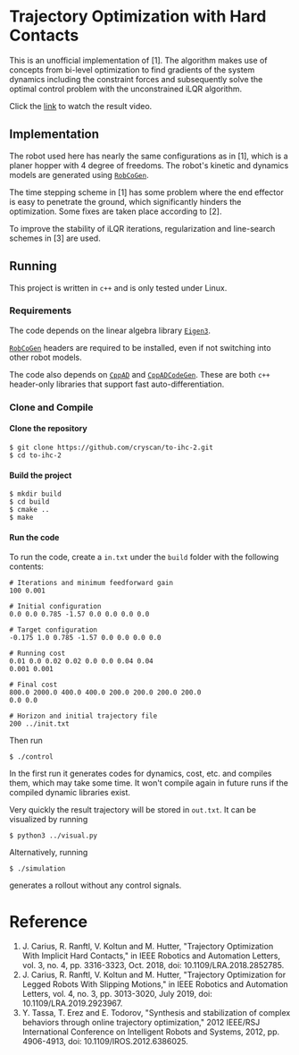 # Trajectory Optimization with Hard Contacts

This is an unofficial implementation of [1]. The algorithm makes use of concepts from bi-level optimization to find
gradients of the system dynamics including the constraint forces and subsequently solve the optimal control problem with
the unconstrained iLQR algorithm.

Click the [link](https://youtu.be/FF3h_-KwoyE) to watch the result video.

## Implementation

The robot used here has nearly the same configurations as in [1], which is a planer hopper with 4 degree of freedoms.
The robot's kinetic and dynamics models are generated using [`RobCoGen`](https://robcogenteam.bitbucket.io/).

The time stepping scheme in [1] has some problem where the end effector is easy to penetrate the ground, which
significantly hinders the optimization. Some fixes are taken place according to [2].

To improve the stability of iLQR iterations, regularization and line-search schemes in [3] are used.

## Running

This project is written in `c++` and is only tested under Linux.

### Requirements

The code depends on the linear algebra library [`Eigen3`](https://eigen.tuxfamily.org).

[`RobCoGen`](https://robcogenteam.bitbucket.io/) headers are required to be installed, even if not switching into other
robot models.

The code also depends on [`CppAD`](https://github.com/coin-or/CppAD.git)
and [`CppADCodeGen`](https://github.com/joaoleal/CppADCodeGen.git). These are both `c++` header-only libraries that
support fast auto-differentiation.

### Clone and Compile

#### Clone the repository

```shell
$ git clone https://github.com/cryscan/to-ihc-2.git
$ cd to-ihc-2
```

#### Build the project

```shell
$ mkdir build
$ cd build
$ cmake ..
$ make
```

#### Run the code

To run the code, create a `in.txt` under the `build` folder with the following contents:

```
# Iterations and minimum feedforward gain
100 0.001

# Initial configuration
0.0 0.0 0.785 -1.57 0.0 0.0 0.0 0.0

# Target configuration
-0.175 1.0 0.785 -1.57 0.0 0.0 0.0 0.0

# Running cost
0.01 0.0 0.02 0.02 0.0 0.0 0.04 0.04
0.001 0.001

# Final cost
800.0 2000.0 400.0 400.0 200.0 200.0 200.0 200.0
0.0 0.0

# Horizon and initial trajectory file
200 ../init.txt
```

Then run

```shell
$ ./control
```

In the first run it generates codes for dynamics, cost, etc. and compiles them, which may take some time. It won't
compile again in future runs if the compiled dynamic libraries exist.

Very quickly the result trajectory will be stored in `out.txt`. It can be visualized by running

```shell
$ python3 ../visual.py
```

Alternatively, running

```shell
$ ./simulation
```

generates a rollout without any control signals.

# Reference

1. J. Carius, R. Ranftl, V. Koltun and M. Hutter, "Trajectory Optimization With Implicit Hard Contacts," in IEEE
   Robotics and Automation Letters, vol. 3, no. 4, pp. 3316-3323, Oct. 2018, doi: 10.1109/LRA.2018.2852785.
2. J. Carius, R. Ranftl, V. Koltun and M. Hutter, "Trajectory Optimization for Legged Robots With Slipping Motions," in
   IEEE Robotics and Automation Letters, vol. 4, no. 3, pp. 3013-3020, July 2019, doi: 10.1109/LRA.2019.2923967.
3. Y. Tassa, T. Erez and E. Todorov, "Synthesis and stabilization of complex behaviors through online trajectory
   optimization," 2012 IEEE/RSJ International Conference on Intelligent Robots and Systems, 2012, pp. 4906-4913, doi:
   10.1109/IROS.2012.6386025.